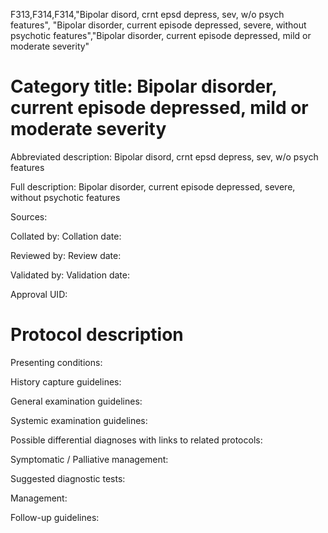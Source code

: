 F313,F314,F314,"Bipolar disord, crnt epsd depress, sev, w/o psych features", "Bipolar disorder, current episode depressed, severe, without psychotic features","Bipolar disorder, current episode depressed, mild or moderate severity"
# Category title: Bipolar disorder, current episode depressed, mild or moderate severity

Abbreviated description: Bipolar disord, crnt epsd depress, sev, w/o psych features

Full description: Bipolar disorder, current episode depressed, severe, without psychotic features

Sources:

Collated by:
Collation date:

Reviewed by:
Review date:

Validated by:
Validation date:

Approval UID:

# Protocol description

Presenting conditions:

History capture guidelines:

General examination guidelines:

Systemic examination guidelines:

Possible differential diagnoses with links to related protocols:

Symptomatic / Palliative management:

Suggested diagnostic tests:

Management:

Follow-up guidelines:

